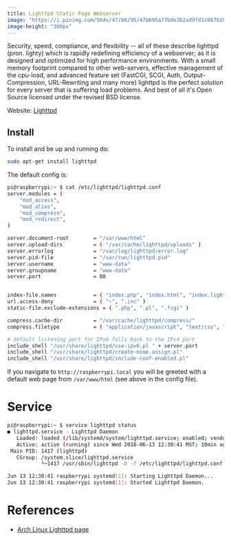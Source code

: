 ```yaml
---
title: Lighttpd Static Page Webserver
image: "https://i.pinimg.com/564x/47/b6/95/47b695a77bde3b2ad9fd1c8675207cc3.jpg"
image-height: "300px"
---
```


Security, speed, compliance, and flexibility -- all of these describe lighttpd (pron. lighty) which is rapidly redefining efficiency of a webserver; as it is designed and optimized for high performance environments. With a small memory footprint compared to other web-servers, effective management of the cpu-load, and advanced feature set (FastCGI, SCGI, Auth, Output-Compression, URL-Rewriting and many more) lighttpd is the perfect solution for every server that is suffering load problems. And best of all it's Open Source licensed under the revised BSD license.

Website: [Lighttpd](https://www.lighttpd.net/)

## Install

To install and be up and running do:

```bash
sudo apt-get install lighttpd
```

The default config is:

```bash
pi@raspberrypi:~ $ cat /etc/lighttpd/lighttpd.conf
server.modules = (
	"mod_access",
	"mod_alias",
	"mod_compress",
 	"mod_redirect",
)

server.document-root        = "/var/www/html"
server.upload-dirs          = ( "/var/cache/lighttpd/uploads" )
server.errorlog             = "/var/log/lighttpd/error.log"
server.pid-file             = "/var/run/lighttpd.pid"
server.username             = "www-data"
server.groupname            = "www-data"
server.port                 = 80


index-file.names            = ( "index.php", "index.html", "index.lighttpd.html" )
url.access-deny             = ( "~", ".inc" )
static-file.exclude-extensions = ( ".php", ".pl", ".fcgi" )

compress.cache-dir          = "/var/cache/lighttpd/compress/"
compress.filetype           = ( "application/javascript", "text/css", "text/html", "text/plain" )

# default listening port for IPv6 falls back to the IPv4 port
include_shell "/usr/share/lighttpd/use-ipv6.pl " + server.port
include_shell "/usr/share/lighttpd/create-mime.assign.pl"
include_shell "/usr/share/lighttpd/include-conf-enabled.pl"
```

If you navigate to `http://raspberrypi.local` you will be greeted with a default
web page from `/var/www/html` (see above in the config file).

# Service

```bash
pi@raspberrypi:~ $ service lighttpd status
● lighttpd.service - Lighttpd Daemon
   Loaded: loaded (/lib/systemd/system/lighttpd.service; enabled; vendor preset:
   Active: active (running) since Wed 2018-06-13 12:30:41 MST; 10min ago
 Main PID: 1417 (lighttpd)
   CGroup: /system.slice/lighttpd.service
           └─1417 /usr/sbin/lighttpd -D -f /etc/lighttpd/lighttpd.conf

Jun 13 12:30:41 raspberrypi systemd[1]: Starting Lighttpd Daemon...
Jun 13 12:30:41 raspberrypi systemd[1]: Started Lighttpd Daemon.
```

# References

- [Arch Linux Lighttpd page](https://wiki.archlinux.org/index.php/lighttpd)
